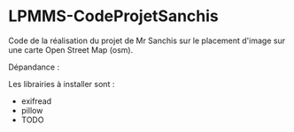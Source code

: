 # LPMMS-CodeProjetSanchis
Code de la réalisation du projet de Mr Sanchis sur le placement d'image sur une carte Open Street Map (osm).

Dépandance :

Les librairies à installer sont :
 - exifread
 - pillow
 - TODO
